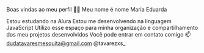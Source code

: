 Boas vindas ao meu perfil 💙💙
Meu nome é nome Maria Eduarda

Estou estudando na Alura
Estou me desenvolvendo na linguagem JavaScript
Utilizo esse espaço para minha organização e compartilhamento dos meu projetos desenvolvidos
Você pode entrar em contato comigo 📫
dudatavaresmesquita@gmail.com
@tavarezxs_
